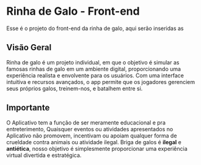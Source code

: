 # Rinha de Galo - Front-end

Esse é o projeto do front-end da rinha de galo, aqui serão inseridas as  

## Visão Geral

Rinha de galo é um projeto individual, em que o objetivo é simular as famosas rinhas de galo em um ambiente digital, proporcionando uma experiência realista e envolvente para os usuários. Com uma interface intuitiva e recursos avançados, o app permite que os jogadores gerenciem seus próprios galos, treinem-nos, e batalhem entre si.

## Importante

O Aplicativo tem a função de ser meramente educacional e pra entreterimento, Quaisquer eventos ou atividades apresentados no Aplicativo não promovem, incentivam ou apoiam qualquer forma de crueldade contra animais ou atividade ilegal. Briga de galos é **ilegal** e **antiética**, nosso objetivo é simplesmente proporcionar uma experiência virtual divertida e estratégica.